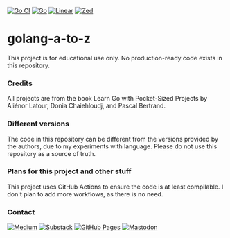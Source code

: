 [![Go CI](https://github.com/vrnsky/golang-a-to-z/actions/workflows/test.yml/badge.svg)](https://github.com/vrnsky/golang-a-to-z/actions/workflows/test.yml)
[![Go](https://img.shields.io/badge/Go-1.22-%2300ADD8.svg?&logo=go&logoColor=white)](https://go.dev/doc/devel/release#go1.22.0)
[![Linear](https://img.shields.io/badge/Task_tracker_we_prefer-Linear-5E6AD2?logo=linear&logoColor=fff)](https://linear.app/vrnsky)
[![Zed](https://img.shields.io/badge/Developed_with-Zed-white?logo=zedindustries&logoColor=084CCF)](https://zed.dev)

# golang-a-to-z
This project is for educational use only. No production-ready code exists in this repository.

### Credits
All projects are from the book Learn Go with Pocket-Sized Projects by
Aliénor Latour, Donia Chaiehloudj, and Pascal Bertrand.

### Different versions
The code in this repository can be different from the versions provided by the authors, 
due to my experiments with language. Please do not use this repository as a source of truth.

### Plans for this project and other stuff
This project uses GitHub Actions to ensure the code is at least compilable.
I don't plan to add more workflows, as there is no need.


### Contact
[![Medium](https://img.shields.io/badge/Medium-%23000000.svg?logo=medium&logoColor=white)](https://vrnsky.medium.com)
[![Substack](https://img.shields.io/badge/Substack-FF6719?logo=substack&logoColor=fff)](https://vrnsky.substack.com)
[![GitHub Pages](https://img.shields.io/badge/GitHub%20Pages-121013?logo=github&logoColor=white)](https://vrnsky.github.io)
[![Mastodon](https://img.shields.io/badge/Mastodon-6364FF?logo=mastodon&logoColor=fff)](https://me.dm/@vrnsky)


